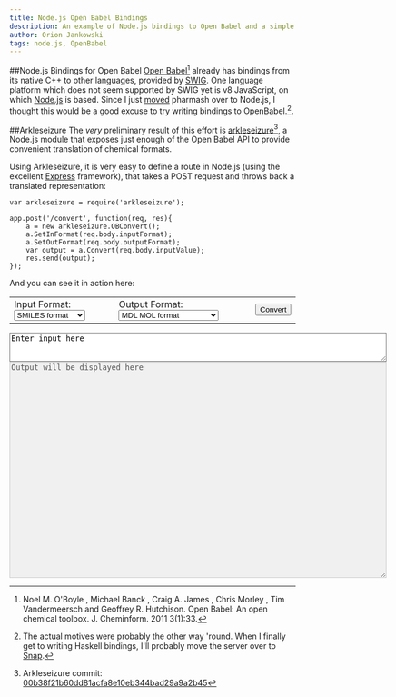 ```yaml
---
title: Node.js Open Babel Bindings
description: An example of Node.js bindings to Open Babel and a simple web demo.
author: Orion Jankowski
tags: node.js, OpenBabel
---
```


##Node.js Bindings for Open Babel
[Open Babel](http://openbabel.org/wiki/Main_Page)[^1] already has bindings from its
native C++ to other languages, provided by [SWIG](http://www.swig.org/).  One language platform 
which does not seem supported by SWIG yet is v8 JavaScript, on which [Node.js](http://nodejs.org/) is
based.  Since I just [moved](http://www.pharmash.com/posts/2011-10-12-deployment-changes.html)
pharmash over to Node.js, I thought this would be a good excuse to try writing bindings to OpenBabel.[^2].

##Arkleseizure
The *very* preliminary result of this effort is [arkleseizure](http://github.com/odj/arkleseizure)[^3],
a Node.js module that exposes just enough of the Open Babel API to provide convenient translation
of chemical formats.

Using Arkleseizure, it is very easy to define a route in Node.js (using the excellent [Express](http://expressjs.com/)
framework), that takes a POST request and throws back a translated representation:

~~~~~~~{.javascript }
var arkleseizure = require('arkleseizure');

app.post('/convert', function(req, res){
    a = new arkleseizure.OBConvert();
    a.SetInFormat(req.body.inputFormat);
    a.SetOutFormat(req.body.outputFormat);
    var output = a.Convert(req.body.inputValue); 
    res.send(output);
});
~~~~~~~

And you can see it in action here:

<script src="/lib/jquery/jquery-1.4.2.min_files/jquery.min.js" ></script>
<script src="/js/arkleseizure-demo.js" ></script>
<div class="vignette">
<table id="obabel" width="100%">
<tr>
  <td>
  Input Format:
  <select name="inputFormat" id="inputFormat"  value="smi">
    <option selected value="smi">SMILES format</option>
    <option value="mol">MDL MOL format</option>
    <option value="inchi">InChI format</option>
  </select>
  </td>
  <td>
  Output Format:
  <select name="outputFormat" id="outputFormat">
    <option value="smi">SMILES format</option>
    <option value="can">Canonical SMILES format</option>
    <option selected value="mol">MDL MOL format</option>
    <option value="inchi">InChI format</option>
  </select> 
  </td>
  <td>
  <button onclick="updateOutput()">Convert</button>
</tr>
</table>
<textarea name="inputValue" id="inputValue" style="background-color: #FFFFFF;" cols="80" rows="3" defaultValue="Enter input here" onclick="inputClicked()">
Enter input here</textarea>
<textarea name="ouputValue" id="outputValue" style="background-color: #F0F0F0;" cols="80" rows="25" disabled="true" >
Output will be displayed here
</textarea>
</div>


[^1]: Noel M. O'Boyle , Michael Banck , Craig A. James , Chris Morley , Tim Vandermeersch  and Geoffrey R. Hutchison.  Open Babel: An open chemical toolbox.  J. Cheminform. 2011 3(1):33.  
[^2]: The actual motives were probably the other way 'round.  When I finally get to writing Haskell 
bindings, I'll probably move the server over to [Snap](http://snapframework.com/).
[^3]: Arkleseizure commit: [00b38f21b60dd81acfa8e10eb344bad29a9a2b45](http://github.com/odj/arkleseizure)

